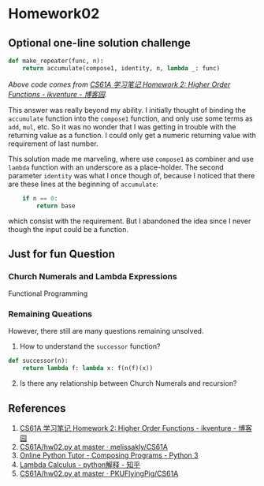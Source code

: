 # Homework02

## Optional one-line solution challenge

```python
def make_repeater(func, n):
    return accumulate(compose1, identity, n, lambda _: func)
```

*Above code comes from [CS61A 学习笔记 Homework 2: Higher Order Functions - ikventure - 博客园](https://www.cnblogs.com/ikventure/p/14824090.html).*

This answer was really beyond my ability. I initially thought of binding the `accumulate` function into the `compose1` function, and only use some terms as `add`, `mul`, etc. So it was no wonder that I was getting in trouble with the returning value as a function. I could only get a numeric returning value with requirement of last number. 

This solution made me marveling, where use `compose1` as combiner and use `lambda` function with an underscore as a place-holder. The second parameter `identity` was what I once though of, because I noticed that there are these lines at the beginning of `accumulate`:

``` python
    if n == 0:
        return base
```

which consist with the requirement. But I abandoned the idea since I never though the input could be a function. 

## Just for fun Question

### Church Numerals and Lambda Expressions

Functional Programming

### Remaining Queations

However, there still are many questions remaining unsolved. 

1. How to understand the `successor` function? 

``` python
def successor(n):
    return lambda f: lambda x: f(n(f)(x))
```

2. Is there any relationship between Church Numerals and recursion? 

## References

1. [CS61A 学习笔记 Homework 2: Higher Order Functions - ikventure - 博客园](https://www.cnblogs.com/ikventure/p/14824090.html)
2. [CS61A/hw02.py at master · melissakly/CS61A](https://github.com/melissakly/CS61A/blob/master/hw/hw02/hw02.py)
3. [Online Python Tutor - Composing Programs - Python 3](https://pythontutor.com/composingprograms.html#mode=display)
4. [Lambda Calculus - python解释 - 知乎](https://zhuanlan.zhihu.com/p/409381543)
5. [CS61A/hw02.py at master · PKUFlyingPig/CS61A](https://github.com/PKUFlyingPig/CS61A/blob/master/hws/hw02/hw02.py)